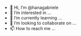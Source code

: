 - 👋 Hi, I’m @hanagabriele
- 👀 I’m interested in ...
- 🌱 I’m currently learning ...
- 💞️ I’m looking to collaborate on ...
- 📫 How to reach me ...

<!---
hanagabriele/hanagabriele is a ✨ special ✨ repository because its `README.md` (this file) appears on your GitHub profile.
You can click the Preview link to take a look at your changes.
--->
